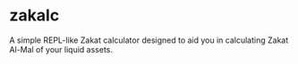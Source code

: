 # zakalc
A simple REPL-like Zakat calculator designed to aid you in calculating Zakat Al-Mal of your liquid assets.
